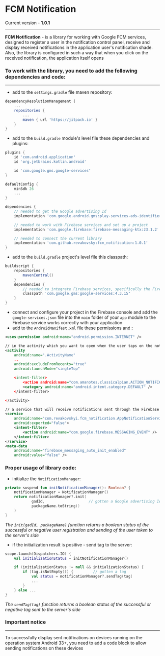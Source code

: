 # FCM Notification

Current version - **1.0.1**

---

**FCM Notification** - is a library for working with Google FCM services, designed to register a user
in the notification control panel, receive and display received notifications in the application
user's notification shade.
Also, the library is configured in such a way that when you click on the received notification, the
application itself opens

### To work with the library, you need to add the following dependencies and code:

---

- add to the `settings.gradle` file maven repository:

```groovy
dependencyResolutionManagement {
    ...
    repositories {
        ...
        maven { url 'https://jitpack.io' }
    }
}
```

- add to the `build.gradle` module's level file these dependencies and plugins:

```groovy
plugins {
    id 'com.android.application'
    id 'org.jetbrains.kotlin.android'

    id 'com.google.gms.google-services'
}

defaultConfig {
    minSdk 26
    ...
}

dependencies {
    // needed to get the Google advertising Id
    implementation 'com.google.android.gms:play-services-ads-identifier:18.0.1'

    // needed to work with Firebase services and set up a project
    implementation 'com.google.firebase:firebase-messaging-ktx:23.1.2'

    // needed to connect the current library
    implementation 'com.github.revakovsky:fcm_notification:1.0.1'
}
```

- add to the `build.gradle` project's level file this classpath:

```groovy
buildscript {
    repositories {
        mavenCentral()
    }
    dependencies {
        // needed to integrate Firebase services, specifically the Firebase Gradle plugin
        classpath 'com.google.gms:google-services:4.3.15'
    }
}
```

- connect and configure your project in the Firebase console and add the `google-services.json` file into
  the `main` folder of your `app` module to the Firebase service works correctly with your application
- add to the `AndroidManifest.xml` file these permissions and :

```xml
<uses-permission android:name="android.permission.INTERNET" />

// in the activity which you want to open when the user taps on the notification
<activity
    android:name=".ActivityName"
    ..
    android:excludeFromRecents="true"
    android:launchMode="singleTop"

    <intent-filter>
        <action android:name="com.amanotes.classicalpian.ACTION_NOTIFICATION_CLICK" />
        <category android:name="android.intent.category.DEFAULT" />
    </intent-filter>

</activity>

// a service that will receive notifications sent through the Firebase console
<service
    android:name="com.revakovskyi.fcm_notification.AppNotificationService"
    android:exported="false">
    <intent-filter>
        <action android:name="com.google.firebase.MESSAGING_EVENT" />
    </intent-filter>
</service>
<meta-data
    android:name="firebase_messaging_auto_init_enabled"
    android:value="false" />
```

### Proper usage of library code:

- initialize the `NotificationManager`:

```kotlin
private suspend fun initNotificationManager(): Boolean? {
    notificationManager = NotificationManager()
    return notificationManager?.init(
            gadId,                    // gotten a Google advertising Id
            packageName.toString()
    )
}
```

*The `init(gadId, packageName)` function returns a boolean status of the successful or negative user
registration and sending of the user token to the server's side*

- if the initialization result is positive - send tag to the server:

```kotlin
scope.launch(Dispatchers.IO) {
    val initializationStatus = initNotificationManager()

    if (initializationStatus != null && initializationStatus) {
        if (tag.isNotEmpty()) {         // gotten a tag
            val status = notificationManager?.sendTag(tag)
            ...
        }
    } else ...
}
```

*The `sendTag(tag)` function returns a boolean status of the successful or negative tag sent to
the server's side*

### Important notice

---

To successfully display sent notifications on devices running on the operation system Android 33+, 
you need to add a code block to allow sending notifications on these devices